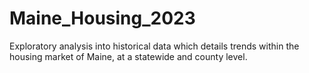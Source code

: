 # Maine_Housing_2023
Exploratory analysis into historical data which details trends within the housing market of Maine, at a statewide and county level.

